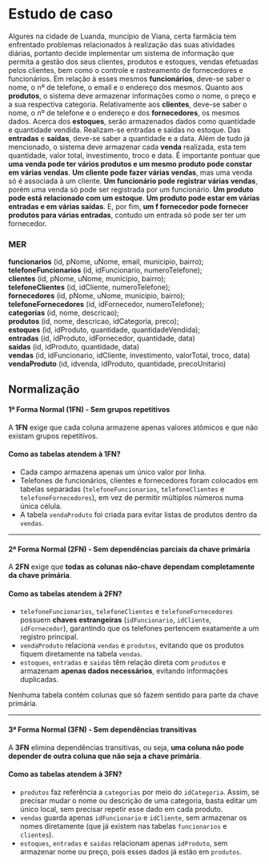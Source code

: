 # Estudo de caso

Algures na cidade de Luanda, muncípio de Viana, certa farmâcia tem enfrentado problemas relacionados à realização das suas atividades diárias, portanto decide implementar um sistema de informação que permita a gestão dos seus clientes, produtos e estoques, vendas efetuadas pelos clientes, bem como o controle e rastreamento de fornecedores e funcionários. Em relação à esses mesmos **funcionários**, deve-se saber o nome, o nº de telefone, o email e o endereço dos mesmos. Quanto aos **produtos**, o sistema deve armazenar informações como o nome, o preço e a sua respectiva categoria. Relativamente aos **clientes**, deve-se saber o nome, o nº de telefone e o endereço e dos **fornecedores**, os mesmos dados. Acerca dos **estoques**, serão armazenados dados como quantidade e quantidade vendida. Realizam-se entradas e saídas no estoque. Das **entradas** e **saídas**, deve-se saber a quantidade e a data. Além de tudo já mencionado, o sistema deve armazenar cada **venda** realizada, esta tem quantidade, valor total, investimento, troco e data. É importante pontuar que **uma venda pode ter vários produtos e um mesmo produto pode constar em várias vendas**. **Um cliente pode fazer várias vendas**, mas uma venda só é associada à um cliente. **Um funcionário pode registrar várias vendas**, porém uma venda só pode ser registrada por um funcionário. **Um produto pode está relacionado com um estoque**. **Um produto pode estar em várias entradas e em várias saídas**. E, por fim, **um f fornecedor pode fornecer produtos para várias entradas**, contudo um entrada só pode ser ter um fornecedor.

### MER

**funcionarios** (id, pNome, uNome, email, municipio, bairro); </br>
**telefoneFuncionarios** (id, idFuncionario, numeroTelefone); </br>
**clientes** (id, pNome, uNome, municipio, bairro); </br>
**telefoneClientes** (id, idCliente, numeroTelefone); </br>
**fornecedores** (id, pNome, uNome, municipio, bairro); </br>
**telefoneFornecedores** (id, idFornecedor, numeroTelefone); </br>
**categorias** (id, nome, descricao); </br>
**produtos** (id, nome, descricao, idCategoria, preco); </br>
**estoques** (id, idProduto, quantidade, quantidadeVendida); </br>
**entradas** (id, idProduto, idFornecedor, quantidade, data) </br>
**saidas** (id, idProduto, quantidade, data) </br>
**vendas** (id, idFuncionario, idCliente, investimento, valorTotal, troco, data) </br>
**vendaProduto** (id, idvenda, idProduto, quantidade, precoUnitario) </br>


## Normalização

#### **1ª Forma Normal (1FN) - Sem grupos repetitivos**  
A **1FN** exige que cada coluna armazene apenas valores atômicos e que não existam grupos repetitivos.  

#### **Como as tabelas atendem à 1FN?**
- Cada campo armazena apenas um único valor por linha.  
- Telefones de funcionários, clientes e fornecedores foram colocados em tabelas separadas (`telefoneFuncionarios`, `telefoneClientes` e `telefoneFornecedores`), em vez de permitir múltiplos números numa única célula.  
- A tabela `vendaProduto` foi criada para evitar listas de produtos dentro da `vendas`.  

---

#### **2ª Forma Normal (2FN) - Sem dependências parciais da chave primária**  
A **2FN** exige que **todas as colunas não-chave dependam completamente da chave primária**.  

#### **Como as tabelas atendem à 2FN?**  
- `telefoneFuncionarios`, `telefoneClientes` e `telefoneFornecedores` possuem **chaves estrangeiras** (`idFuncionario`, `idCliente`, `idFornecedor`), garantindo que os telefones pertencem exatamente a um registro principal.  
- `vendaProduto` relaciona `vendas` e `produtos`, evitando que os produtos fiquem diretamente na tabela `vendas`.  
- `estoques`, `entradas` e `saidas` têm relação direta com `produtos` e armazenam **apenas dados necessários**, evitando informações duplicadas.  

Nenhuma tabela contém colunas que só fazem sentido para parte da chave primária.  

---

#### **3ª Forma Normal (3FN) - Sem dependências transitivas**  
A **3FN** elimina dependências transitivas, ou seja, **uma coluna não pode depender de outra coluna que não seja a chave primária**.  

#### **Como as tabelas atendem à 3FN?**  
- `produtos` faz referência a `categorias` por meio do `idCategoria`. Assim, se precisar mudar o nome ou descrição de uma categoria, basta editar um único local, sem precisar repetir esse dado em cada produto.  
- `vendas` guarda apenas `idFuncionario` e `idCliente`, sem armazenar os nomes diretamente (que já existem nas tabelas `funcionarios` e `clientes`).  
- `estoques`, `entradas` e `saidas` relacionam apenas `idProduto`, sem armazenar nome ou preço, pois esses dados já estão em `produtos`.  


